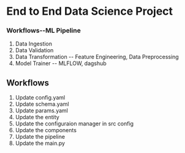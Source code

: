 # End to End Data Science Project

### Workflows--ML Pipeline

1. Data Ingestion
2. Data Validation
3. Data Transformation -- Feature Engineering, Data Preprocessing
4. Model Trainer -- MLFLOW, dagshub

## Workflows

1. Update config.yaml
2. Update schema.yaml
3. Update params.yaml
4. Update the entity
5. Update the configuraion manager in src config
6. Update the components
7. Update the pipeline
8. Update the main.py

